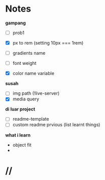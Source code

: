# Notes

**gampang**
- [ ] prob1
- [x] px to rem (setting 10px === 1rem)
- [ ] gradients name
- [ ] font weight
- [x] color name variable


**susah**
- [ ] img path (!live-server)
- [x] media query

**di luar project**
- [ ] readme-template
- [ ] custom readme prvious (list learnt things)

**what i learn**
- object fit
- 


# //
